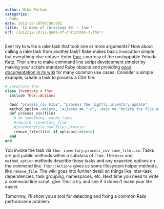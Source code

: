 ```yaml
---
author: Mike Perham
categories:
- Ruby
date: 2012-12-10T00:00:00Z
title: '12 Gems of Christmas #3 -- thor'
url: /2012/12/10/12-gems-of-christmas-3-thor/
---
```


Ever try to write a rake task that took one or more arguments? How about calling a rake task from another task? Rake makes basic invocation simple but everything else obtuse. Enter [thor][1], courtesy of the unstoppable Yehuda Katz. Thor aims to make command line script development simpler by making your scripts standard Ruby objects and providing [good documentation in its wiki][2] for many common use cases. Consider a simple example, create a task to process a CSV file:

```ruby
# inventory.thor
class Inventory < Thor
  include Thor::Actions

  desc "process_csv FILE", "process the nightly inventory update"
  method_option :delete, :aliases => "-d", :desc => "Delete the file after parsing it"
  def process_csv(file)
    # do something, maybe like:
    #require 'inventory_file'
    #InventoryFile.new(file).process!
    remove_file(file) if options[:delete]
  end
end
```

You invoke the task via `thor inventory:process_csv some_file.csv`. Tasks are just public methods within a subclass of Thor. The `desc` and `method_option` methods describe those tasks and any expected options on the command line. `Thor::Actions` gives us some filesystem helper methods, like `remove_file`. The wiki goes into further detail on things like inter-task dependencies, task grouping, namespaces, etc. Next time you need to write a command line script, give Thor a try and see if it doesn't make your life easier.

Tomorrow, I'll show you a tool for detecting and fixing a common Rails performance problem.

 [1]: http://github.com/wycats/thor
 [2]: http://github.com/wycats/thor/wiki
